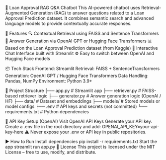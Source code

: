🤖 Loan Approval RAG Q&A Chatbot
This AI-powered chatbot uses Retrieval-Augmented Generation (RAG) to answer questions related to a Loan Approval Prediction dataset. It combines semantic search and advanced language models to provide contextually accurate responses.

🚀 Features
🔍 Contextual Retrieval using FAISS and Sentence Transformers
🧠 Answer Generation via OpenAI GPT or Hugging Face Transformers
📊 Based on the Loan Approval Prediction dataset (from Kaggle)
💬 Interactive Chat Interface built with Streamlit
⚙️ Easy to switch between OpenAI and Hugging Face models



📦 Tech Stack
Frontend: Streamlit
Retrieval: FAISS + SentenceTransformers
Generation: OpenAI GPT / Hugging Face Transformers
Data Handling: Pandas, NumPy
Environment: Python 3.9+



📁 Project Structure
├── app.py                  # Streamlit app
├── retriever.py           # FAISS-based retriever logic
├── generator.py           # Answer generation logic (OpenAI / HF)
├── data/                  # Dataset and embeddings
├── models/                # Stored models or model configs
├── .env                   # API keys and secrets (not committed)
└── requirements.txt       # Python dependencies


🔑 API Key Setup (OpenAI)
Visit OpenAI API Keys
Generate your API key.
Create a .env file in the root directory and add:
OPENAI_API_KEY=your-api-key-here
⚠️ Never expose your .env or API key in public repositories.



▶️ How to Run
Install dependencies
pip install -r requirements.txt
Start the app
streamlit run app.py
📄 License
This project is licensed under the MIT License – free to use, modify, and distribute.

